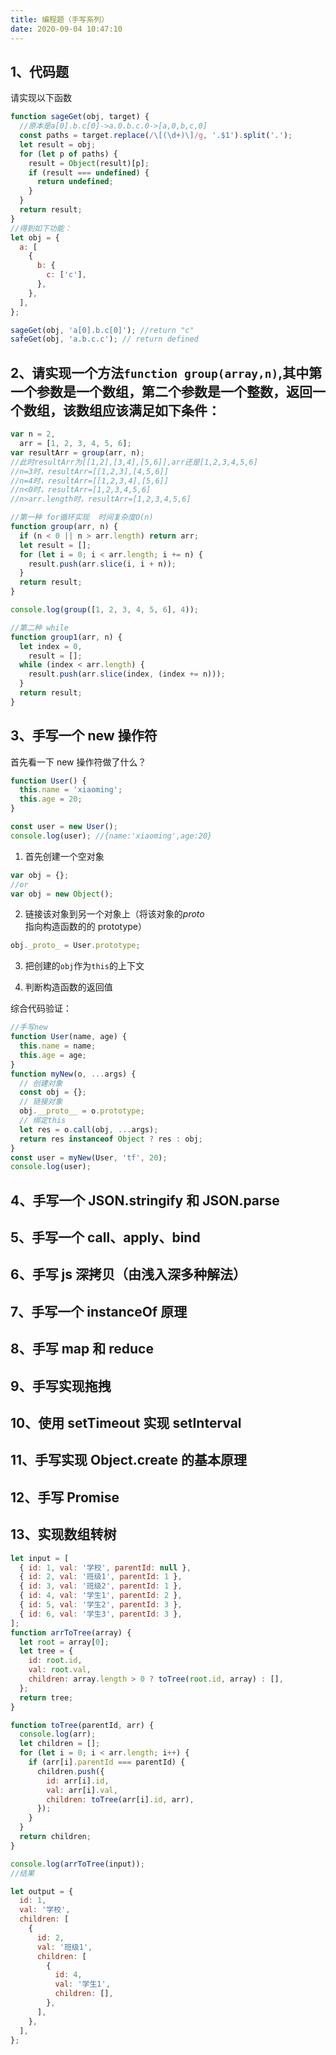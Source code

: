 ```yaml
---
title: 编程题（手写系列）
date: 2020-09-04 10:47:10
---
```


## 1、代码题

请实现以下函数

```js
function sageGet(obj, target) {
  //原本是a[0].b.c[0]->a.0.b.c.0->[a,0,b,c,0]
  const paths = target.replace(/\[(\d+)\]/g, '.$1').split('.');
  let result = obj;
  for (let p of paths) {
    result = Object(result)[p];
    if (result === undefined) {
      return undefined;
    }
  }
  return result;
}
//得到如下功能：
let obj = {
  a: [
    {
      b: {
        c: ['c'],
      },
    },
  ],
};

sageGet(obj, 'a[0].b.c[0]'); //return "c"
safeGet(obj, 'a.b.c.c'); // return defined
```

## 2、请实现一个方法`function group(array,n)`,其中第一个参数是一个数组，第二个参数是一个整数，返回一个数组，该数组应该满足如下条件：

```js
var n = 2,
  arr = [1, 2, 3, 4, 5, 6];
var resultArr = group(arr, n);
//此时resultArr为[[1,2],[3,4],[5,6]],arr还是[1,2,3,4,5,6]
//n=3时，resultArr=[[1,2,3],[4,5,6]]
//n=4时，resultArr=[[1,2,3,4],[5,6]]
//n<0时，resultArr=[1,2,3,4,5,6]
//n>arr.length时，resultArr=[1,2,3,4,5,6]

//第一种 for循环实现  时间复杂度O(n)
function group(arr, n) {
  if (n < 0 || n > arr.length) return arr;
  let result = [];
  for (let i = 0; i < arr.length; i += n) {
    result.push(arr.slice(i, i + n));
  }
  return result;
}

console.log(group([1, 2, 3, 4, 5, 6], 4));

//第二种 while
function group1(arr, n) {
  let index = 0,
    result = [];
  while (index < arr.length) {
    result.push(arr.slice(index, (index += n)));
  }
  return result;
}
```

## 3、手写一个 new 操作符

首先看一下 new 操作符做了什么？

```js
function User() {
  this.name = 'xiaoming';
  this.age = 20;
}

const user = new User();
console.log(user); //{name:'xiaoming',age:20}
```

1. 首先创建一个空对象

```js
var obj = {};
//or
var obj = new Object();
```

2. 链接该对象到另一个对象上（将该对象的*proto*指向构造函数的的 prototype）

```js
obj._proto_ = User.prototype;
```

3. 把创建的`obj`作为`this`的上下文

4. 判断构造函数的返回值

综合代码验证：

```js
//手写new
function User(name, age) {
  this.name = name;
  this.age = age;
}
function myNew(o, ...args) {
  // 创建对象
  const obj = {};
  // 链接对象
  obj.__proto__ = o.prototype;
  // 绑定this
  let res = o.call(obj, ...args);
  return res instanceof Object ? res : obj;
}
const user = myNew(User, 'tf', 20);
console.log(user);
```

## 4、手写一个 JSON.stringify 和 JSON.parse

## 5、手写一个 call、apply、bind

## 6、手写 js 深拷贝（由浅入深多种解法）

## 7、手写一个 instanceOf 原理

## 8、手写 map 和 reduce

## 9、手写实现拖拽

## 10、使用 setTimeout 实现 setInterval

## 11、手写实现 Object.create 的基本原理

## 12、手写 Promise

## 13、实现数组转树

```js
let input = [
  { id: 1, val: '学校', parentId: null },
  { id: 2, val: '班级1', parentId: 1 },
  { id: 3, val: '班级2', parentId: 1 },
  { id: 4, val: '学生1', parentId: 2 },
  { id: 5, val: '学生2', parentId: 3 },
  { id: 6, val: '学生3', parentId: 3 },
];
function arrToTree(array) {
  let root = array[0];
  let tree = {
    id: root.id,
    val: root.val,
    children: array.length > 0 ? toTree(root.id, array) : [],
  };
  return tree;
}

function toTree(parentId, arr) {
  console.log(arr);
  let children = [];
  for (let i = 0; i < arr.length; i++) {
    if (arr[i].parentId === parentId) {
      children.push({
        id: arr[i].id,
        val: arr[i].val,
        children: toTree(arr[i].id, arr),
      });
    }
  }
  return children;
}

console.log(arrToTree(input));
//结果

let output = {
  id: 1,
  val: '学校',
  children: [
    {
      id: 2,
      val: '班级1',
      children: [
        {
          id: 4,
          val: '学生1',
          children: [],
        },
      ],
    },
  ],
};
```
